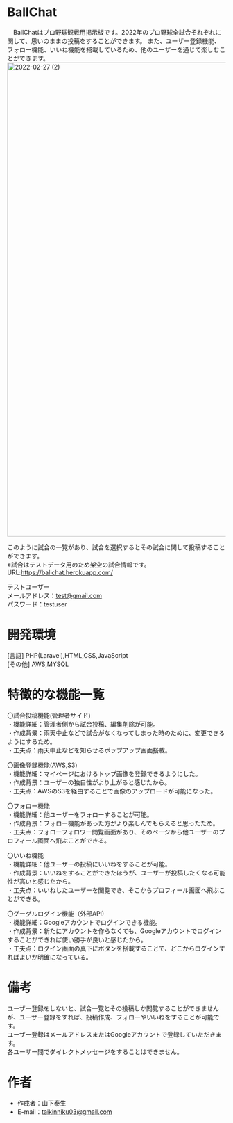 # BallChat

　BallChatはプロ野球観戦用掲示板です。2022年のプロ野球全試合それぞれに関して、思いのままの投稿をすることができます。
また、ユーザー登録機能、フォロー機能、いいね機能を搭載しているため、他のユーザーを通じて楽しむことができます。  
<img width="1091" alt="2022-02-27 (2)" src="https://user-images.githubusercontent.com/94275435/155868361-50bdf660-0581-41b5-b55e-8ccefa27f264.png">

このように試合の一覧があり、試合を選択するとその試合に関して投稿することができます。  
※試合はテストデータ用のため架空の試合情報です。  
URL:https://ballchat.herokuapp.com/  

テストユーザー  
メールアドレス：test@gmail.com  
パスワード：testuser  
# 開発環境

[言語] PHP(Laravel),HTML,CSS,JavaScript  
[その他] AWS,MYSQL

# 特徴的な機能一覧

〇試合投稿機能(管理者サイド)  
・機能詳細：管理者側から試合投稿、編集削除が可能。  
・作成背景：雨天中止などで試合がなくなってしまった時のために、変更できるようにするため。  
・工夫点：雨天中止などを知らせるポップアップ画面搭載。  
  
〇画像登録機能(AWS,S3)  
・機能詳細：マイページにおけるトップ画像を登録できるようにした。  
・作成背景：ユーザーの独自性がより上がると感じたから。  
・工夫点：AWSのS3を経由することで画像のアップロードが可能になった。  

〇フォロー機能   
・機能詳細：他ユーザーをフォローすることが可能。  
・作成背景：フォロー機能があった方がより楽しんでもらえると思ったため。  
・工夫点：フォローフォロワー閲覧画面があり、そのページから他ユーザーのプロフィール画面へ飛ぶことができる。  

〇いいね機能   
・機能詳細：他ユーザーの投稿にいいねをすることが可能。  
・作成背景：いいねをすることができたほうが、ユーザーが投稿したくなる可能性が高いと感じたから。  
・工夫点：いいねしたユーザーを閲覧でき、そこからプロフィール画面へ飛ぶことができる。  

〇グーグルログイン機能（外部API)  
・機能詳細：Googleアカウントでログインできる機能。  
・作成背景：新たにアカウントを作らなくても、Googleアカウントでログインすることができれば使い勝手が良いと感じたから。  
・工夫点：ログイン画面の真下にボタンを搭載することで、どこからログインすればよいか明確になっている。  

# 備考
ユーザー登録をしないと、試合一覧とその投稿しか閲覧することができませんが、ユーザー登録をすれば、投稿作成、フォローやいいねをすることが可能です。  
ユーザー登録はメールアドレスまたはGoogleアカウントで登録していただきます。  
各ユーザー間でダイレクトメッセージをすることはできません。  

# 作者

* 作成者：山下泰生
* E-mail：taikinniku03@gmail.com
